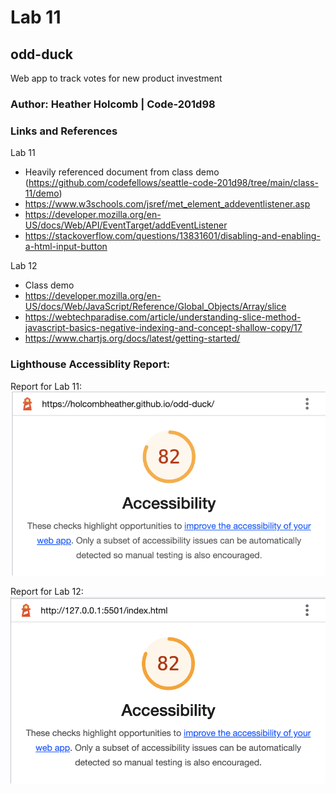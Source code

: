 # Lab 11

## odd-duck
Web app to track votes for new product investment

### Author: Heather Holcomb | Code-201d98

### Links and References

Lab 11
- Heavily referenced document from class demo (https://github.com/codefellows/seattle-code-201d98/tree/main/class-11/demo)
- https://www.w3schools.com/jsref/met_element_addeventlistener.asp 
- https://developer.mozilla.org/en-US/docs/Web/API/EventTarget/addEventListener
- https://stackoverflow.com/questions/13831601/disabling-and-enabling-a-html-input-button 

Lab 12
- Class demo
- https://developer.mozilla.org/en-US/docs/Web/JavaScript/Reference/Global_Objects/Array/slice 
- https://webtechparadise.com/article/understanding-slice-method-javascript-basics-negative-indexing-and-concept-shallow-copy/17
- https://www.chartjs.org/docs/latest/getting-started/


### Lighthouse Accessiblity Report: 

Report for Lab 11:
![Accessibility Report of 82](img/accessibility.png) 

Report for Lab 12:
![Accessibility Report of 82](img/accessibility2.png)